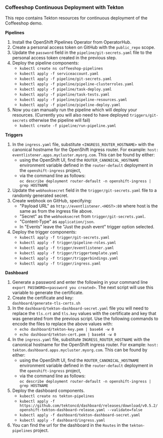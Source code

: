 ### Coffeeshop Continuous Deployment with Tekton

This repo contains Tekton resources for continuous deployment of the Coffeeshop demo.

**Pipelines**

1. Install the OpenShift Pipelines Operator from OperatorHub.
1. Create a personal access token on GitHub with the `public_repo` scope.
1. Update the `password` field in the `pipeline/git-secrets.yaml` file to the personal access token created in the previous step.
1. Deploy the pipeline components:
   * `kubectl create ns coffeeshop-pipelines`
   * `kubectl apply -f serviceaccount.yaml`
   * `kubectl apply -f pipeline/git-secrets.yaml`
   * `kubectl apply -f pipeline/pipeline-clusterroles.yaml`
   * `kubectl apply -f pipeline/task-deploy.yaml`
   * `kubectl apply -f pipeline/task-tests.yaml`
   * `kubectl apply -f pipeline/pipeline-resources.yaml`
   * `kubectl apply -f pipeline/pipeline-deploy.yaml`
1. Now you can manually run the pipeline which will deploy your resources. (Currently you will also need to have deployed `triggers/git-secrets` otherwise the pipeline will fail)
   * `kubectl create -f pipeline/run-pipeline.yaml`

**Triggers**

1. In the `ingress.yaml` file, substitute `<INGRESS_ROUTER_HOSTNAME>` with the canonical hostname for the OpenShift ingress router. For example: `host: eventlistener.apps.mycluster.myorg.com`. This can be found by either:
   * using the OpenShift UI, find the `ROUTER_CANONICAL_HOSTNAME` environment variable defined in the `router-default` deployment in the `openshift-ingress` project,
   * via the command line as follows:  
   `oc describe deployment router-default -n openshift-ingress | grep HOSTNAME`
1. Update the `webhooksecret` field in the `trigger/git-secrets.yaml` file to a randomly generated secret.
1. Create webhook on GitHub, specifying:
   * "Payload URL" as `http://eventlistener.<HOST>:80` where host is the same as from the ingress file above.
   * "Secret" as the `webhooksecret` from `trigger/git-secrets.yaml`.
   * "Content-Type" as `application/json`.
   * In "Events" leave the "Just the push event" trigger option selected.
1. Deploy the trigger components:
   * `kubectl apply -f trigger/git-secrets.yaml`
   * `kubectl apply -f trigger/pipeline-roles.yaml`
   * `kubectl apply -f trigger/eventlistener.yaml`
   * `kubectl apply -f trigger/triggertemplate.yaml`
   * `kubectl apply -f trigger/triggerbindings.yaml`
   * `kubectl apply -f trigger/ingress.yaml`

**Dashboard**

1. Generate a password and enter the following in your command line `export PASSWORD=<password you created>`. The next script will use this variable to generate the certificate.
1. Create the certificate and key:  
`dashboard/generate-tls-certs.sh`
1. In the `dashboard/tekton-dashboard-secret.yaml` file you will need to replace the `tls.crt` and `tls.key` values with the certificate and key that was generated from the previous script. Use the following commands to encode the files to replace the above values with:
   * `echo dashboard/tekton-key.pem | base64 -w 0`
   * `echo dashboard/tekton-cert.pem | base64 -w 0`
1. In the `ingress.yaml` file, substitute `INGRESS_ROUTER_HOSTNAME` with the canonical hostname for the OpenShift ingress router. For example: `host: tekton.dashboard.apps.mycluster.myorg.com`. This can be found by either:
   * using the OpenShift UI, find the `ROUTER_CANONICAL_HOSTNAME` environment variable defined in the `router-default` deployment in the `openshift-ingress` project,
   * via the command line as follows:  
   `oc describe deployment router-default -n openshift-ingress | grep HOSTNAME`
1. Deploy the dashboard components.
   * `kubectl create ns tekton-pipelines`
   * `kubectl apply -f https://github.com/tektoncd/dashboard/releases/download/v0.5.2/openshift-tekton-dashboard-release.yaml --validate=false`
   * `kubectl apply -f dashboard/tekton-dashboard-secret.yaml`
   * `kubectl apply -f dashboard/ingress.yaml` 
1. You can find the url for the dashboard in the `Routes` in the `tekton-pipelines` project.
